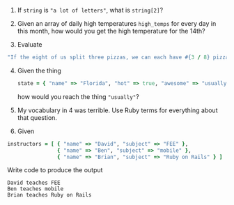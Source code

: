 1. If `string` is `"a lot of letters"`, what is `string[2]`?

2. Given an array of daily high temperatures `high_temps` for every day in this month, how would you get the high temperature for the 14th?

3. Evaluate
  ```ruby
  "If the eight of us split three pizzas, we can each have #{3 / 8} pizzas."
  ```
 
4. Given the thing
   ```ruby
   state = { "name" => "Florida", "hot" => true, "awesome" => "usually" }
   ```
   how would you reach the thing `"usually"`? 
   
5. My vocabulary in 4 was terrible. Use Ruby terms for everything about that question.

6. Given
  ```ruby
  instructors = [ { "name" => "David", "subject" => "FEE" }, 
                  { "name" => "Ben", "subject" => "mobile" }, 
                  { "name" => "Brian", "subject" => "Ruby on Rails" } ]
  ```
  Write code to produce the output
  ```
  David teaches FEE
  Ben teaches mobile
  Brian teaches Ruby on Rails
  ```

